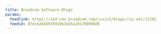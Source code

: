 ```yaml
---
title: Broadcom Software Blogs
params:
  feedlink: https://sed-cms.broadcom.com/rss/v1/blogs/rss.xml/11291
  feedid: 87ecb284b97691961b45a181760908d6
---
```

